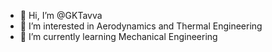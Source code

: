 - 👋 Hi, I’m @GKTavva
- 👀 I’m interested in Aerodynamics and Thermal Engineering
- 🌱 I’m currently learning Mechanical Engineering


<!---
GKTavva/GKTavva is a ✨ special ✨ repository because its `README.md` (this file) appears on your GitHub profile.
You can click the Preview link to take a look at your changes.
--->
